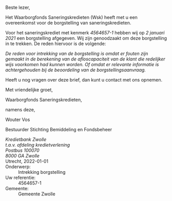 Beste lezer,

Het Waarborgfonds Saneringskredieten (Wsk) heeft met u een overeenkomst voor de borgstelling van saneringskredieten.

Voor het saneringskrediet met kenmerk *4564657-1* hebben wij op *2 januari 2021* een borgstelling afgegeven. Wij zijn genoodzaakt om deze borgstelling in te trekken. De reden hiervoor is de volgende:

*De reden voor intrekking van de borgstelling is omdat er fouten zijn gemaakt in de berekening van de afloscapaciteit van de klant die redelijker wijs voorkomen had kunnen worden. Of omdat er relevante informatie is achtergehouden bij de beoordeling van de borgstellingsaanvraag.*

Heeft u nog vragen over deze brief, dan kunt u contact met ons opnemen.

Met vriendelijke groet,
 

Waarborgfonds Saneringskredieten,
    
namens deze,
 



Wouter Vos
    
Bestuurder Stichting Bemiddeling en Fondsbeheer

<address>
    Kredietbank Zwolle<br>
    t.a.v. afdeling kredietverlening<br>
    Postbus 100070<br>
    8000 GA Zwolle
</address>
<time>Utrecht, 2022-01-01</time>
<reference>
    <dt>Onderwerp:</dt>
    <dd>Intrekking borgstelling</dd>
    <dt>Uw referentie:</dt>
    <dd>4564657-1</dd>
    <dt>Gemeente:</dt>
    <dd>Gemeente Zwolle</dd>
</reference>
